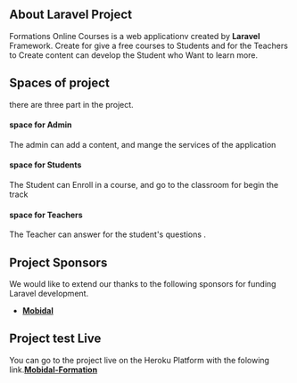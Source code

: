 
## About Laravel Project 

Formations Online Courses is a web applicationv created by **Laravel** Framework. Create for give a free courses to Students and for the Teachers to Create content can develop the Student who Want to learn more. 

## Spaces of project
there are three part in the project.

#### space for Admin 
The admin can add a content, and mange the services of the application

#### space for Students 
The Student can Enroll in a course, and go to the classroom for begin the track

#### space for Teachers
The Teacher can answer for the student's questions .




## Project Sponsors

We would like to extend our thanks to the following sponsors for funding Laravel development. 

- **[Mobidal](https://mobidal.com/)**

## Project test Live
You can go to the project live on the Heroku Platform with the folowing link.**[Mobidal-Formation](http://mobidal-formations.herokuapp.com/)**





